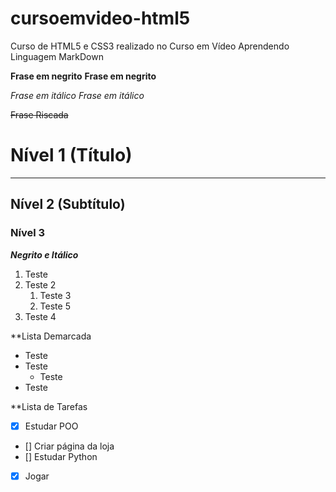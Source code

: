 # cursoemvideo-html5
 Curso de HTML5 e CSS3 realizado no Curso em Vídeo
 Aprendendo Linguagem MarkDown
 
 **Frase em negrito**  __Frase em negrito__
 
 *Frase em itálico*  _Frase em itálico_

~~Frase Riscada~~
# Nível 1 (Título)
***
## Nível 2 (Subtítulo)
### Nível 3

__*Negrito e Itálico*__

1. Teste
1. Teste 2
   1. Teste 3
   1. Teste 5
1. Teste 4

**Lista Demarcada

* Teste
* Teste
   * Teste
* Teste

**Lista de Tarefas

- [x] Estudar POO
- [] Criar página da loja
- [] Estudar Python
- [x] Jogar
